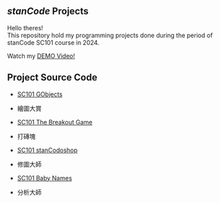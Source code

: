 ## *stanCode* Projects
Hello theres!\
This repository hold my programming projects done during the period of stanCode SC101 course in 2024.

Watch my [DEMO Video!](https://www.youtube.com/playlist?app=desktop&list=PL6FWNwNPGCE56gP3lxhYPLoUbqE_unUiP)

## Project Source Code

* [SC101 GObjects](https://github.com/Nayuki7/stanCode_Nat/tree/main/SC101Assignment1)
* 繪圖大賞
  
* [SC101 The Breakout Game](https://github.com/Nayuki7/stanCode_Nat/tree/main/SC101Assignment2)
* 打磚塊
  
* [SC101 stanCodoshop](https://github.com/Nayuki7/stanCode_Nat/tree/main/SC101Assignment3)
* 修圖大師
  
* [SC101 Baby Names](https://github.com/Nayuki7/stanCode_Nat/tree/main/SC101Assignment4)
* 分析大師
